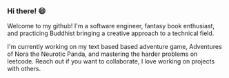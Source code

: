 ### Hi there! 😄
Welcome to my github! I'm a software engineer, fantasy book enthusiast, and practicing Buddhist bringing a creative approach to a technical field.

I'm currently working on my text based based adventure game, Adventures of Nora the Neurotic Panda, and mastering the harder problems on leetcode.  Reach out if you want to collaborate, I love working on projects with others.

<!--
**pallas0/pallas0** is a ✨ _special_ ✨ repository because its `README.md` (this file) appears on your GitHub profile.

Here are some ideas to get you started:

- 🔭 I’m currently working on ...
- 🌱 I’m currently learning ...
- 👯 I’m looking to collaborate on ...
- 🤔 I’m looking for help with ...
- 💬 Ask me about ...
- 📫 How to reach me: ...
- 😄 Pronouns: ...
- ⚡ Fun fact: ...
-->
